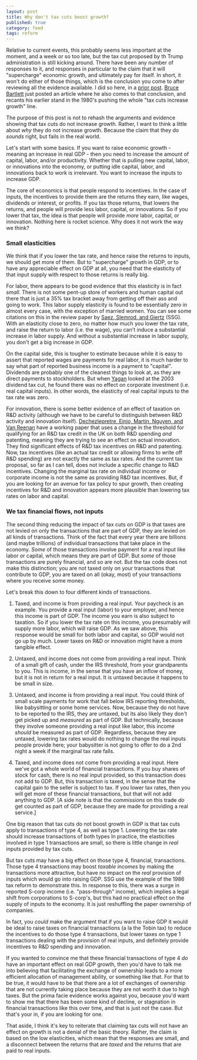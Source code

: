 ```yaml
---
layout: post
title: Why don't tax cuts boost growth?
published: true
category: feed
tags: reform
---
```


Relative to current events, this probably seems less important at the moment, and a week or so too late, but the tax cut proposed by th Trump administration is still kicking around. There have been any number of responses to it, and responses in particular to the claim that it will "supercharge" economic growth, and ultimately pay for itself. In short, it won't do either of those things, which is the conclusion you come to after reviewing all the evidence available. I did so here, in a [prior post](https://growthecon.com/blog/Taxes-Growth/). [Bruce Bartlett](https://www.washingtonpost.com/news/posteverything/wp/2017/09/28/i-helped-create-the-gop-tax-myth-trump-is-wrong-tax-cuts-dont-equal-growth/) just posted an article where he also comes to that conclusion, and recants his earlier stand in the 1980's pushing the whole "tax cuts increase growth" line. 

The purpose of this post is not to rehash the arguments and evidence showing that tax cuts do not increase growth. Rather, I want to think a little about *why* they do not increase growth. Because the claim that they do *sounds* right, but fails in the real world. 

Let's start with some basics. If you want to raise economic growth - meaning an increase in real GDP - then you need to increase the amount of capital, labor, and/or productivity. Whether that is pulling new capital, labor, or innovations into the economy, or putting idle capital, labor, and innovations back to work is irrelevant. You want to increase the inputs to increase GDP. 

The core of economics is that people respond to incentives. In the case of inputs, the incentives to provide them are the returns they earn, like wages, dividends or interest, or profits. If you tax those returns, that lowers the returns, and people will provide less labor, capital, or innovations. So if you lower that tax, the idea is that people will provide *more* labor, capital, or innovation. Nothing here is rocket science. Why does it not work the way we think?

### Small elasticities
We think that if you lower the tax rate, and hence raise the returns to inputs, we should get more of them. But to "supercharge" growth in GDP, or to have any appreciable effect on GDP at all, you need that the elasticity of that input supply with respect to those returns is really big.

For labor, there appears to be good evidence that this elasticity is in fact *small*. There is not some pent-up store of workers and human capital out there that is just a 35% tax bracket away from getting off their ass and going to work. This labor supply elasticity is found to be essentially zero in almost every case, with the exception of married women. You can see some citations on this in the review paper by [Saez, Slemrod, and Giertz](https://ideas.repec.org/a/aea/jeclit/v50y2012i1p3-50.html) (SSG).  With an elasticity close to zero, no matter how much you lower the tax rate, and raise the return to labor (i.e. the wage), you can't induce a substantial increase in labor supply. And without a substantial increase in labor supply, you don't get a big increase in GDP.

On the capital side, this is tougher to estimate because while it is easy to assert that reported wages are payments for real labor, it is much harder to say what part of reported business income is a payment to "capital". Dividends are probably one of the cleanest things to look at, as they are direct payments to stockholders. But when [Yagan](https://eml.berkeley.edu/~yagan/DividendTax.pdf) looked at the 2003 dividend tax cut, he found there was no effect on corporate investment (i.e. real capital inputs). In other words, the elasticity of real capital inputs to the tax rate was zero.

For innovation, there is some better evidence of an effect of taxation on R&D activity (although we have to be careful to distinguish between R&D activity and innovation itself). [Dechezlepretre, Einio, Martin, Nguyen, and Van Reenan](http://economics.mit.edu/files/12817) have a working paper that uses a change in the threshold for qualifying for an R&D tax credit in the UK on both R&D spending *and* patenting, meaning they are trying to see an effect on actual innovation. They find significant effects of R&D tax incentives on R&D and patenting. Now, tax incentives (like an actual tax credit or allowing firms to write off R&D spending) are not exactly the same as tax rates. And the current tax proposal, so far as I can tell, does not include a specific change to R&D incentives. Changing the marginal tax rate on individual income or corporate income is not the same as providing R&D tax incentives. But, if you are looking for an avenue for tax policy to spur growth, then creating incentives for R&D and innovation appears more plausible than lowering tax rates on labor and capital.

### We tax financial flows, not inputs
The second thing reducing the impact of tax cuts on GDP is that taxes are not levied on only the transactions that are part of GDP, they are levied on all kinds of transactions. Think of the fact that every year there are billions (and maybe trillions) of individual transactions that take place in the economy. *Some* of those transactions involve payment for a real input like labor or capital, which means they are part of GDP. But *some* of those transactions are purely financial, and so are not. But the tax code does not make this distinction; you are not taxed only on your transactions that contribute to GDP, you are taxed on all (okay, most) of your transactions where you receive some money. 

Let's break this down to four different kinds of transactions.

1. Taxed, and income is from providing a real input. Your paycheck is an example. You provide a real input (labor) to your employer, and hence this income is part of GDP. The income you earn is also subject to taxation. So if you lower the tax rate on this income, you presumably will supply more labor, which will raise GDP. As we saw above, this response would be small for both labor and capital, so GDP would not go up by much. Lower taxes on R&D or innovation might have a more tangible effect.

2. Untaxed, and income does not come from providing a real input. Think of a small gift of cash, under the IRS threshold, from your grandparents to you. This is income, in the sense that you have an inflow of money, but it is not in return for a real input. It is untaxed because it happens to be small in size. 

3. Untaxed, and income is from providing a real input. You could think of small scale payments for work that fall below IRS reporting thresholds, like babysitting or some home services. Now, because they do not have to be reported to the IRS, they are untaxed, but its also likely they don't get picked up and *measured* as part of GDP. But technically, because they involve someone providing a real input like labor, this income *should* be measured as part of GDP. Regardless, because they are untaxed, lowering tax rates would do nothing to change the real inputs people provide here; your babysitter is not going to offer to do a 2nd night a week if the marginal tax rate falls. 

4. Taxed, and income does not come from providing a real input. Here we've got a whole world of financial transactions. If you buy shares of stock for cash, there is no real input provided, so this transaction does not add to GDP. But, this transaction is taxed, in the sense that the capital gain to the seller is subject to tax. If you lower tax rates, then you will get more of these financial transactions, but that will not add anything to GDP. [A side note is that the *commissions* on this trade *do* get counted as part of GDP, because they are made for providing a real service.]

One big reason that tax cuts do not boost growth in GDP is that tax cuts apply to transactions of type 4, as well as type 1. Lowering the tax rate should increase transactions of both types In practice, the elasticities involved in type 1 transactions are small, so there is little change in *real* inputs provided by tax cuts. 

But tax cuts may have a big effect on those type 4, financial, transactions. Those type 4 transactions may boost *taxable incomes* by making the transactions more attractive, but have no impact on the *real* provision of inputs which would go into raising GDP. SSG use the example of the 1986 tax reform to demonstrate this. In response to this, there was a surge in reported S-corp income (i.e. "pass-through" income), which implies a legal shift from corporations to S-corp's, but this had no practical effect on the supply of inputs to the economy. It is just reshuffling the paper ownership of companies.

In fact, you *could* make the argument that if you want to raise GDP it would be ideal to raise taxes on financial transactions (a la the Tobin tax) to reduce the incentives to do those type 4 transactions, but lower taxes on type 1 transactions dealing with the provision of real inputs, and definitely provide incentives to R&D spending and innovation. 

If you wanted to convince me that these financial transactions of type 4 *do* have an important effect on real GDP growth, then you'd have to talk me into believing that facilitating the exchange of ownership leads to a more efficient allocation of management ability, or something like that. For that to be true, it would have to be that there are a lot of exchanges of ownership that are not currently taking place because they are not worth it due to high taxes. But the prima facie evidence works against you, because you'd want to show me that there has been some kind of decline, or stagnation in financial transactions like this over time, and that is just not the case. But that's your in, if you are looking for one.

That aside, I think it's key to reiterate that claiming tax cuts will not have an effect on growth is not a denial of the basic theory. Rather, the claim is based on the low elasticities, which mean that the responses are small, and a disconnect between the returns that are *taxed* and the returns that are paid to real inputs. 
